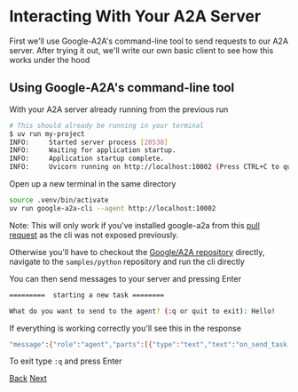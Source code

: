 # Interacting With Your A2A Server

First we'll use Google-A2A's command-line tool to send requests to our A2A server. After trying it out, we'll write our own basic client to see how this works under the hood

## Using Google-A2A's command-line tool <!-- {docsify-ignore} -->

With your A2A server already running from the previous run

```bash
# This should already be running in your terminal
$ uv run my-project
INFO:     Started server process [20538]
INFO:     Waiting for application startup.
INFO:     Application startup complete.
INFO:     Uvicorn running on http://localhost:10002 (Press CTRL+C to quit)
```

Open up a new terminal in the same directory

```bash
source .venv/bin/activate
uv run google-a2a-cli --agent http://localhost:10002
```

Note: This will only work if you've installed google-a2a from this [pull request](https://github.com/google/A2A/pull/169) as the cli was not exposed previously.

Otherwise you'll have to checkout the [Google/A2A repository](https://github.com/google/A2A/) directly, navigate to the `samples/python` repository and run the cli directly

You can then send messages to your server and pressing Enter

```bash
=========  starting a new task ========

What do you want to send to the agent? (:q or quit to exit): Hello!
```

If everything is working correctly you'll see this in the response

```bash
"message":{"role":"agent","parts":[{"type":"text","text":"on_send_task received: Hello!"}]}
```

To exit type `:q` and press Enter

<div class="bottom-buttons" style="flex flex-row">
  <a href="#/tutorials/python/6_start_server.md" class="back-button">Back</a>
  <a href="#/tutorials/python/8_agent_capabilities.md?id=adding-agent-capabilities" class="next-button">Next</a>
</div>
